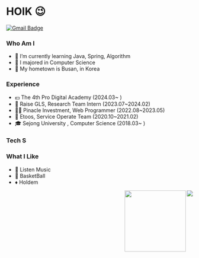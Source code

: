 # HOIK 😉
[![Gmail Badge](https://img.shields.io/badge/Gmail-D14836?style=flat&logo=Gmail&logoColor=white)](mailto:bluesky2915@gmail.com)


### Who Am I
- 🌱 I’m currently learning Java, Spring, Algorithm
- 🥇 I majored in Computer Science
- 🚅 My hometown is Busan, in Korea

### Experience
- 💵 The 4th Pro Digital Academy (2024.03~ )
- 📄 Raise GLS, Research Team Intern (2023.07~2024.02)
- 🧑‍💻 Pinacle Investment, Web Programmer (2022.08~2023.05) 
- 🏢 Etoos, Service Operate Team (2020.10~2021.02)
- 🎓 Sejong University , Computer Science (2018.03~ )

### Tech S



### What I Like
- 🎵 Listen Music
- 🏀 BasketBall
- ♦️ Holdem

<img align='right' src="http://mazassumnida.wtf/api/v2/generate_badge?boj=wkdghdlr1">
<img align='right' src="https://github-readme-stats.vercel.app/api?username=JangHoIk1" height="165">


